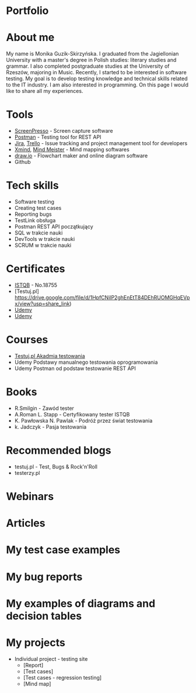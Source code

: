 # Portfolio
# About me
My name is Monika Guzik-Skirzyńska.
I graduated from the Jagiellonian University with a master's degree in Polish studies: literary studies and grammar.
I also completed postgraduate studies at the University of Rzeszów, majoring in Music.
Recently, I started to be interested in software testing.
My goal is to develop testing knowledge and technical skills related to the IT industry. I am also interested in programming.
On this page I would like to share all my experiences.
# Tools
  - [ScreenPresso](https://www.screenpresso.com/) - Screen capture software
  - [Postman](https://www.postman.com/) - Testing tool for REST API
  - [Jira](https://www.atlassian.com/software/jira0), [Trello](https://trello.com/) - Issue tracking and project management tool for developers
  - [Xmind](https://www.xmind.net/), [Mind Meister](https://www.mindmeister.com/) - Mind mapping softwares
  - [draw.io](https://app.diagrams.net/) - Flowchart maker and online diagram software
  - Github
# Tech skills
  - Software testing
  - Creating test cases
  - Reporting bugs
  - TestLink obsługa
  - Postman REST API  początkujący
  - SQL  w trakcie nauki
  - DevTools w trakcie nauki
  - SCRUM w trakcie nauki 
# Certificates
  - [ISTQB](https://drive.google.com/file/d/1xIsT1Ga4BMsfWFTR6Q4_WbErPq-rnk-p/view?usp=share_link) - No.18755
  - [Testuj.pl] https://drive.google.com/file/d/1HpfCNilP2ghEnEtT84DEhRUOMGHqEVpx/view?usp=share_link)
  - [Udemy](https://udemy-certificate.s3.amazonaws.com/image/UC-0ff94f22-a860-42da-b0d7-99cc6e518995.jpg)
  - [Udemy](https://udemy-certificate.s3.amazonaws.com/image/UC-eaec5135-938d-45da-989f-906c06a2e07d.jpg)
# Courses
  - [Testuj.pl Akadmia testowania](https://testuj.pl/)
  - Udemy Podstawy manualnego testowania oprogramowania
  - Udemy Postman od podstaw testowanie REST API
# Books
  - R.Smilgin - Zawód tester
  - A.Roman L. Stapp - Certyfikowany tester ISTQB
  - K. Pawłowska N. Pawlak - Podróż przez świat testowania
  - k. Jadczyk - Pasja testowania
# Recommended blogs
  - testuj.pl - Test, Bugs & Rock'n'Roll
  - testerzy.pl
# Webinars
 
# Articles
  
# My test case examples
  
# My bug reports
 
# My examples of diagrams and decision tables
 
# My projects
 
  - Individual project - testing site
     - [Report]
     - [Test cases]
     - [Test cases - regression testing]
     - [Mind map]

